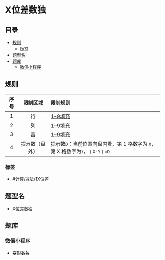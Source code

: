 # X位差数独
<!-- START doctoc generated TOC please keep comment here to allow auto update -->
<!-- DON'T EDIT THIS SECTION, INSTEAD RE-RUN doctoc TO UPDATE -->
## 目录

- [规则](#%E8%A7%84%E5%88%99)
  - [标签](#%E6%A0%87%E7%AD%BE)
- [题型名](#%E9%A2%98%E5%9E%8B%E5%90%8D)
- [题库](#%E9%A2%98%E5%BA%93)
  - [微信小程序](#%E5%BE%AE%E4%BF%A1%E5%B0%8F%E7%A8%8B%E5%BA%8F)

<!-- END doctoc generated TOC please keep comment here to allow auto update -->

## 规则

| 序号  |  限制区域   | 限制规则                                               |
|:---:|:-------:|:---------------------------------------------------|
|  1  |    行    | [1~9填充]                                            |
|  2  |    列    | [1~9填充]                                            |
|  3  |    宫    | [1~9填充]                                            |
|  4  | 提示数（盘外） | 提示数`D`：当前位置向盘内看，第 1 格数字为 `X`，第 X 格数字为`Y`，`丨X-Y丨=D` |

### 标签

- #计算/减法/1X位差

## 题型名

- X位差数独

## 题库

### 微信小程序

- ~~变形数独~~

[1~9填充]: ../../../../rules.md#1to9填充

